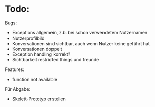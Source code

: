 # Todo:
Bugs: 
- Exceptions allgemein, z.b. bei schon verwendetem Nutzernamen
- Nutzerprofilbild 
- Konversationen sind sichtbar, auch wenn Nutzer keine geführt hat
- Konversationen doppelt
- Exception handling korrekt?
- Sichtbarkeit restricted things und freunde

Features:
- function not available

Für Abgabe:
- Skelett-Prototyp erstellen 

